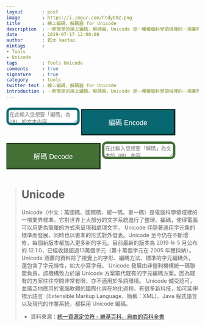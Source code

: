 ```yaml
---
layout       : post
image        : https://i.imgur.com/htdyD9Z.png
title        : 線上編碼、解碼器 for Unicode
description  : 一款簡單的線上編碼、解碼器，Unicode 是一種電腦科學領域裡的一項業界標準。它對世界上大部分的文字系統進行了整理、編碼，使得電腦可以用更為簡單的方式來呈現和處理文字。
date         : 2019-07-17 12:00:00
author       : 乾太 kantai
mintags      :
- Tools
- Unicode
tags         : Tools Unicode
comments     : true
signature    : true
category     : tools
twitter_text : 線上編碼、解碼器 for Unicode
introduction : 一款簡單的線上編碼、解碼器，Unicode 是一種電腦科學領域裡的一項業界標準。它對世界上大部分的文字系統進行了整理、編碼，使得電腦可以用更為簡單的方式來呈現和處理文字。
---
```


<style type="text/css" media="screen">
    .container {
        margin: 0px auto;
        max-width: 800px;
    }

    textarea {
        margin-bottom: 0px !important;
        border-radius: 12px;
    }

    .contact-form button[type="button"] {
        display: inline;
        padding: 19px 39px 18px 39px;
        color: #fff;
        font-size: 1.125rem;
        width: 49%;
        border: 1px solid #ba0009;
            border-top-width: 1px;
            border-right-width: 1px;
            border-bottom-width: 1px;
            border-left-width: 1px;
        /* margin: 0px auto; */
        margin-top: .625rem;
        margin-bottom: .625rem;
        cursor: pointer;
        -webkit-transition: all .3s;
        transition: all .3s;
        outline: none;
    }

    select {
        padding: 9px 18px 9px 18px;
        width: 100%;
        /* border: 6px solid #032629 !important; */
        /* border-width: 2px 4px 4px 2px !important; */
        border-radius: 12px;
        margin: .625rem;
        padding: .625rem;
    }

    .contact-form .encode {
        background: #086770;
        border: 6px solid #032629 !important;
        border-width: 2px 4px 4px 2px !important;
    }

    .contact-form .decode {
        background: #427035;
        border: 6px solid #243e1d !important;
        border-width: 2px 4px 4px 2px !important;
    }

    .encode_textarea {
        border: 6px solid #086770 !important;
            border-top-width: 1px;
            border-right-width: 1px;
            border-bottom-width: 1px;
            border-left-width: 1px;
    }

    .decode_textarea {
        border: 6px solid #427035 !important;
        border-top-width: 1px;
        border-right-width: 1px;
        border-bottom-width: 1px;
        border-left-width: 1px;
    }
</style>

<div class="container">
    <div id="form" class="contact-form">
        <textarea type="text" class="encode_textarea" id="encode_value" name="encode_value" placeholder="在此輸入您想要「編碼」為 URL 的文本內容 ..."></textarea>
        <button type="button" class="encode" id="encode" onclick="encode()">編碼 Encode</button>
        <button type="button" class="decode" id="decode" onclick="decode()">解碼 Decode</button>
        <textarea type="text" class="decode_textarea" id="decode_value" name="decode_value" placeholder="在此輸入您想要「解碼」為文本的 URL 內容 ..."></textarea>
    </div>
</div>

<script>
    function encode() {
        var sMyInput = $('#encode_value').val();
        var sMyUnicode = sMyInput.toUnicode();
        $('#decode_value').val(sMyUnicode);
    };

    function decode() {
        var sMyUnicode = $('#decode_value').val();
        var r = /\\u([\d\w]{4})/gi;
        sMyUnicode = sMyUnicode.replace(r, function (match, grp) {
            return String.fromCharCode(parseInt(grp, 16));
        } );
        sMyUnicode = unescape(sMyUnicode);
        $('#encode_value').val(sMyUnicode);
    };

    String.prototype.toUnicode = function() {
        var result = "";
        for(var i = 0; i < this.length; i++) {
            // Assumption: all characters are < 0xffff
            result += "\\u" + ("000" + this[i].charCodeAt(0).toString(16)).substr(-4);
        }
        return result;
    };
</script>

> # Unicode
> Unicode（中文：萬國碼、國際碼、統一碼、單一碼）是電腦科學領域裡的一項業界標準。它對世界上大部分的文字系統進行了整理、編碼，使得電腦可以用更為簡單的方式來呈現和處理文字。
> Unicode 伴隨著通用字元集的標準而發展，同時也以書本的形式對外發表。Unicode 至今仍在不斷增修，每個新版本都加入更多新的字元。目前最新的版本為 2019 年 5 月公布的 12.1.0，已經收錄超過13萬個字元（第十萬個字元在 2005 年獲採納）。Unicode 涵蓋的資料除了視覺上的字形、編碼方法、標準的字元編碼外，還包含了字元特性，如大小寫字母。
> Unicode 發展由非營利機構統一碼聯盟負責，該機構致力於讓 Unicode 方案取代既有的字元編碼方案。因為既有的方案往往空間非常有限，亦不適用於多語環境。
> Unicode 備受認可，並廣泛地應用於電腦軟體的國際化與在地化過程。有很多新科技，如可延伸標示語言（Extensible Markup Language，簡稱：XML）、Java 程式語言以及現代的作業系統，都採用 Unicode 編碼。
> - 資料來源：[統一資源定位符 - 維基百科，自由的百科全書](https://zh.wikipedia.org/wiki/url)
